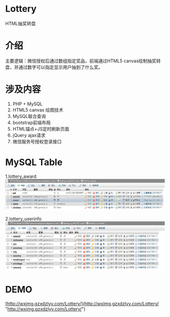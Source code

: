 # Lottery
HTML抽奖转盘

# 介绍 #
主要逻辑：微信授权后通过数组指定奖品，前端通过HTML5 canvas绘制抽奖转盘，并通过数字可以指定显示用户抽到了什么奖。

# 涉及内容 #
1. PHP + MySQL
2. HTML5 canvas 绘图技术
3. MySQL联合查询
4. bootstrap前端布局
5. HTML锚点+JS定时刷新页面
6. jQuery ajax请求
7. 微信服务号授权登录接口

# MySQL Table #
1.lottery_award
![](./src/lottery_award.png)

2.lottery_userinfo
![](./src/lottery_userinfo.png)

# DEMO #
[http://wximg.gzxdzlyy.com/Lottery/](http://wximg.gzxdzlyy.com/Lottery/ "http://wximg.gzxdzlyy.com/Lottery/")